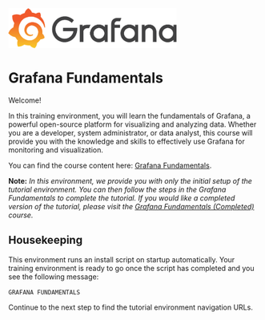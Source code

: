 
<img src="../assets/grafana_logo.png" style=" height: 80px">

# Grafana Fundamentals

Welcome!

In this training environment, you will learn the fundamentals of Grafana, a powerful open-source platform for visualizing and analyzing data. Whether you are a developer, system administrator, or data analyst, this course will provide you with the knowledge and skills to effectively use Grafana for monitoring and visualization.

You can find the course content here: [Grafana Fundamentals](https://grafana.com/tutorials/grafana-fundamentals/).

**Note:** *In this environment, we provide you with only the initial setup of the tutorial environment. You can then follow the steps in the Grafana Fundamentals to complete the tutorial. If you would like a completed version of the tutorial, please visit the [Grafana Fundamentals (Completed)](https://katacoda.com/full-stack/courses/tutorial-environment-completed) course.*

## Housekeeping

This environment runs an install script on startup automatically. Your training environment is ready to go once the script has completed and you see the following message:

```plaintext
GRAFANA FUNDAMENTALS
```

Continue to the next step to find the tutorial environment navigation URLs.
